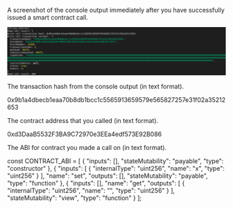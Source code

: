 A screenshot of the console output immediately after you have successfully issued a smart contract call.

![](1.png)

The transaction hash from the console output (in text format).

0x9b1a4dbecb1eaa70b8db1bcc1c5565913659579e565827257e31f02a35212653

The contract address that you called (in text format).

0xd3DaaB5532F3BA9C72970e3EEa4edf573E92B086

The ABI for contract you made a call on (in text format).

const CONTRACT_ABI = [
    {
      "inputs": [],
      "stateMutability": "payable",
      "type": "constructor"
    },
    {
      "inputs": [
        {
          "internalType": "uint256",
          "name": "x",
          "type": "uint256"
        }
      ],
      "name": "set",
      "outputs": [],
      "stateMutability": "payable",
      "type": "function"
    },
    {
      "inputs": [],
      "name": "get",
      "outputs": [
        {
          "internalType": "uint256",
          "name": "",
          "type": "uint256"
        }
      ],
      "stateMutability": "view",
      "type": "function"
    }
  ];